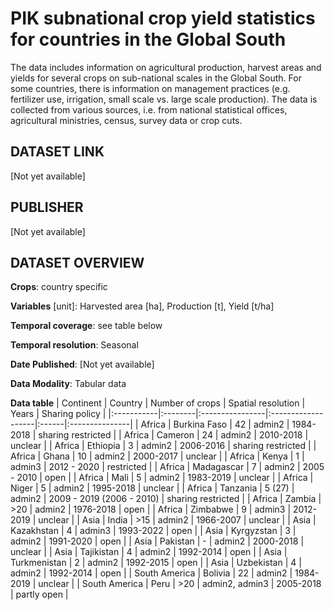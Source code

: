 # PIK subnational crop yield statistics for countries in the Global South
The data includes information on agricultural production, harvest areas and yields for several crops on sub-national scales in the Global South. For some countries, there is information on management practices (e.g. fertilizer use, irrigation, small scale vs. large scale production). The data is collected from various sources, i.e. from national statistical offices, agricultural ministries, census, survey data or crop cuts.

## DATASET LINK
[Not yet available]

## PUBLISHER
[Not yet available]

## DATASET OVERVIEW
**Crops**: country specific

**Variables** [unit]:  Harvested area [ha], Production [t], Yield [t/ha]

**Temporal coverage**: see table below

**Temporal resolution**: Seasonal

**Date Published**: [Not yet available]

**Data Modality**: Tabular data

**Data table**
| Continent  | Country | Number of crops | Spatial resolution | Years | Sharing policy |
|:-----------|:--------|:----------------|:-------------------|:------|:---------------|
| Africa | Burkina Faso | 42 | admin2 | 1984-2018 | sharing restricted |
| Africa | Cameron | 24 | admin2 | 2010-2018 | unclear |
| Africa | Ethiopia | 3 | admin2 | 2006-2016 | sharing restricted |
| Africa | Ghana | 10 | admin2 | 2000-2017 | unclear |
| Africa | Kenya | 1 | admin3 | 2012 - 2020 | restricted |
| Africa | Madagascar | 7 | admin2 | 2005 - 2010 | open |
| Africa | Mali | 5 | admin2 | 1983-2019 | unclear |
| Africa | Niger | 5 | admin2 | 1995-2018 | unclear |
| Africa | Tanzania | 5 (27) | admin2 | 2009 - 2019 (2006 - 2010) | sharing restricted |
| Africa | Zambia | >20 | admin2 | 1976-2018 | open |
| Africa | Zimbabwe | 9 | admin3 | 2012-2019 | unclear |
| Asia | India | >15 | admin2 | 1966-2007 | unclear |
| Asia | Kazakhstan | 4 | admin3 | 1993-2022 | open |
| Asia | Kyrgyzstan | 3 | admin2 | 1991-2020 | open |
| Asia | Pakistan | - | admin2 | 2000-2018 | unclear |
| Asia | Tajikistan | 4 | admin2 | 1992-2014 | open |
| Asia | Turkmenistan | 2 | admin2 | 1992-2015 | open |
| Asia | Uzbekistan | 4 | admin2 | 1992-2014 | open |
| South America | Bolivia | 22 | admin2 | 1984-2019 | unclear |
| South America | Peru | >20 | admin2, admin3 | 2005-2018 | partly open |
